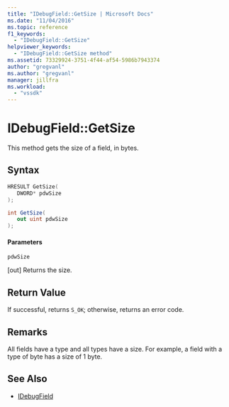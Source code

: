 ```yaml
---
title: "IDebugField::GetSize | Microsoft Docs"
ms.date: "11/04/2016"
ms.topic: reference
f1_keywords:
  - "IDebugField::GetSize"
helpviewer_keywords:
  - "IDebugField::GetSize method"
ms.assetid: 73329924-3751-4f44-af54-5986b7943374
author: "gregvanl"
ms.author: "gregvanl"
manager: jillfra
ms.workload:
  - "vssdk"
---
```

# IDebugField::GetSize
This method gets the size of a field, in bytes.

## Syntax

```cpp
HRESULT GetSize( 
   DWORD* pdwSize
);
```

```csharp
int GetSize(
   out uint pdwSize
);
```

#### Parameters
 `pdwSize`

 [out] Returns the size.

## Return Value
 If successful, returns `S_OK`; otherwise, returns an error code.

## Remarks
 All fields have a type and all types have a size. For example, a field with a type of byte has a size of 1 byte.

## See Also
- [IDebugField](../../../extensibility/debugger/reference/idebugfield.md)